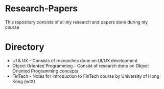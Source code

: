 # Research-Papers
This repository consists of all my research and papers done during my course

# Directory
* UI & UX - Consists of researches done on UI/UX development 
* Object Oriented Programming - Consist of research done on Object Oriented Programming concepts
* FinTech - Notes for Introduction to FinTech course by University of Hong Kong (edX)
